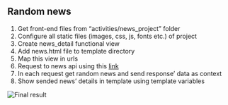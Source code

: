 ## Random news

1. Get front-end files from “activities/news_project” folder
2. Configure all static files (images, css, js, fonts etc.) of project
3. Create news_detail functional view
4. Add news.html file to template directory
5. Map this view in urls
6. Request to news api using this [link](https://newsapi.org/)
7. In each request get random news and send response’ data as context
8. Show sended news’ details in template using template variables

![Final result]("https://i.ibb.co/g9G5gXL/Screenshot-from-2020-06-02-12-38-56.png") 
